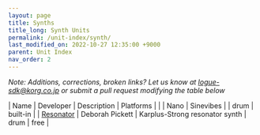 ```yaml
---
layout: page
title: Synths
title_long: Synth Units
permalink: /unit-index/synth/
last_modified_on: 2022-10-27 12:35:00 +9000
parent: Unit Index
nav_order: 2
---
```


_Note: Additions, corrections, broken links? Let us know at logue-sdk@korg.co.jp or submit a pull request modifying the table below_

| Name | Developer | Description | Platforms | |
| Nano | Sinevibes |             | drum | built-in |
| [Resonator](https://www.icemoonprison.com/blog/?p=780) | Deborah Pickett | Karplus-Strong resonator synth | drum | free |

